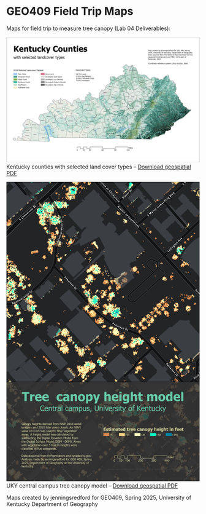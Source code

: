 # GEO409 Field Trip Maps
 


Maps for field trip to measure tree canopy (Lab 04 Deliverables):




![Kentucky Counties](KY-landcover.jpg)  
Kentucky counties with selected land cover types – [Download geospatial PDF](Ky-landcover.pdf)

![UKy Campus canopy model](tree-canopy-model.jpg)  
UKY central campus tree canopy model – [Download geospatial PDF](tree-canopy-height-model.pdf)

Maps created by jenningsredford for GEO409, Spring 2025, University of Kentucky Department of Geography

